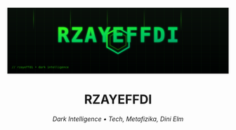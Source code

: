 <p align="center">
  <img src="assets/rzayeffdi.svg" alt="RZAYEFFDI Animated Logo" width="800" />
</p>

<h1 align="center">RZAYEFFDI</h1>

<p align="center">
  <em>Dark Intelligence • Tech, Metafizika, Dini Elm</em>
</p>
